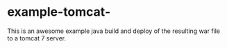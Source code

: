 # example-tomcat-

This is an awesome example java build and deploy of the resulting
war file to a tomcat 7 server.

